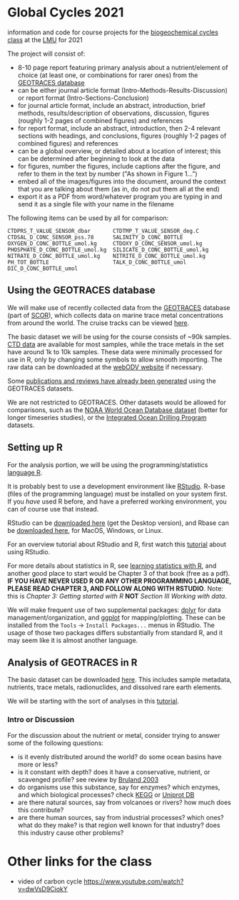 # Global Cycles 2021 #
information and code for course projects for the [biogeochemical cycles class](https://www.mgap.geo.uni-muenchen.de/index.html) at the [LMU](https://www.lmu.de/de/index.html) for 2021

The project will consist of:

* 8-10 page report featuring primary analysis about a nutrient/element of choice (at least one, or combinations for rarer ones) from the [GEOTRACES database](https://www.geotraces.org/)
* can be either journal article format (Intro-Methods-Results-Discussion) or report format (Intro-Sections-Conclusion)
* for journal article format, include an abstract, introduction, brief methods, results/description of observations, discussion, figures (roughly 1-2 pages of combined figures) and references
* for report format, include an abstract, introduction, then 2-4 relevant sections with headings, and conclusions, figures (roughly 1-2 pages of combined figures) and references
* can be a global overview, or detailed about a location of interest; this can be determined after beginning to look at the data
* for figures, number the figures, include captions after the figure, and refer to them in the text by number ("As shown in Figure 1...")
* embed all of the images/figures into the document, around the context that you are talking about them (as in, do not put them all at the end)
* export it as a PDF from word/whatever program you are typing in and send it as a single file with your name in the filename

The following items can be used by all for comparison:

```
CTDPRS_T_VALUE_SENSOR_dbar       CTDTMP_T_VALUE_SENSOR_deg.C
CTDSAL_D_CONC_SENSOR_pss.78      SALINITY_D_CONC_BOTTLE
OXYGEN_D_CONC_BOTTLE_umol.kg     CTDOXY_D_CONC_SENSOR_umol.kg
PHOSPHATE_D_CONC_BOTTLE_umol.kg  SILICATE_D_CONC_BOTTLE_umol.kg
NITRATE_D_CONC_BOTTLE_umol.kg    NITRITE_D_CONC_BOTTLE_umol.kg
PH_TOT_BOTTLE                    TALK_D_CONC_BOTTLE_umol
DIC_D_CONC_BOTTLE_umol
```

## Using the GEOTRACES database ##
We will make use of recently collected data from the [GEOTRACES](https://www.geotraces.org/) database (part of [SCOR](https://scor-int.org/scor/about/)), which collects data on marine trace metal concentrations from around the world. The cruise tracks can be viewed [here](https://www.egeotraces.org/).

The basic dataset we will be using for the course consists of ~90k samples. [CTD data](https://oceanexplorer.noaa.gov/technology/ctd/ctd.html) are available for most samples, while the trace metals in the set have around 1k to 10k samples. These data were minimally processed for use in R, only by changing some symbols to allow smooth importing. The raw data can be downloaded at the [webODV website](https://geotraces.webodv.awi.de/) if necessary.

Some [publications and reviews have already been generated](https://royalsocietypublishing.org/toc/rsta/374/2081) using the GEOTRACES datasets.

We are not restricted to GEOTRACES. Other datasets would be allowed for comparisons, such as the [NOAA World Ocean Database dataset](https://www.ncei.noaa.gov/access/world-ocean-database-select/dbsearch.html) (better for longer timeseries studies), or the [Integrated Ocean Drilling Program](https://www.iodp.org/resources/access-data-and-samples) datasets.

## Setting up R ##
For the analysis portion, we will be using the programming/statistics [language R](https://en.wikipedia.org/wiki/R_(programming_language)).

It is probably best to use a development environment like [RStudio](https://www.rstudio.com/). R-base (files of the programming language) must be installed on your system first. If you *have* used R before, and have a preferred working environment, you can of course use that instead.

RStudio can be [downloaded here](https://www.rstudio.com/products/rstudio/download/) (get the Desktop version), and Rbase can be [downloaded here](https://cran.rstudio.com/), for MacOS, Windows, or Linux.

For an overview tutorial about RStudio and R, first watch this [tutorial](https://www.rstudio.com/resources/webinars/a-gentle-introduction-to-tidy-statistics-in-r/) about using RStudio.

For more details about statistics in R, see [learning statistics with R](https://learningstatisticswithr.com/), and another good place to start would be Chapter 3 of that book (free as a pdf). **IF YOU HAVE NEVER USED R OR ANY OTHER PROGRAMMING LANGUAGE, PLEASE READ CHAPTER 3, AND FOLLOW ALONG WITH RSTUDIO**. Note: this is *Chapter 3: Getting started with R* **NOT** *Section III Working with data*.

We will make frequent use of two supplemental packages: [dplyr](https://dplyr.tidyverse.org/) for data management/organization, and [ggplot](https://ggplot2.tidyverse.org/) for mapping/plotting. These can be installed from the `Tools` -> `Install Packages...` menus in RStudio. The usage of those two packages differs substantially from standard R, and it may seem like it is almost another language.

## Analysis of GEOTRACES in R ##

The basic dataset can be downloaded [here](https://bitbucket.org/wrf/datasets/downloads/GEOTRACES_IDP2021_Seawater_Discrete_Sample_Data_v1_nfYzzsKg.clean.zip). This includes sample metadata, nutrients, trace metals, radionuclides, and dissolved rare earth elements.

We will be starting with the sort of analyses in this [tutorial](https://github.com/wrf/envbiogeo-mgap/tree/main/analysis_tutorial).

### Intro or Discussion ###

For the discussion about the nutrient or metal, consider trying to answer some of the following questions:

* is it evenly distributed around the world? do some ocean basins have more or less?
* is it constant with depth? does it have a conservative, nutrient, or scavenged profile? see review by [Bruland 2003](https://doi.org/10.1016/B0-08-043751-6/06105-3)
* do organisms use this substance, say for enzymes? which enzymes, and which biological processes? check [KEGG](https://www.kegg.jp/kegg/kegg2.html) or [Uniprot DB](https://www.uniprot.org/)
* are there natural sources, say from volcanoes or rivers? how much does this contribute?
* are there human sources, say from industrial processes? which ones? what do they make? is that region well known for that industry? does this industry cause other problems?




# Other links for the class #
* video of carbon cycle https://www.youtube.com/watch?v=dwVsD9CiokY

